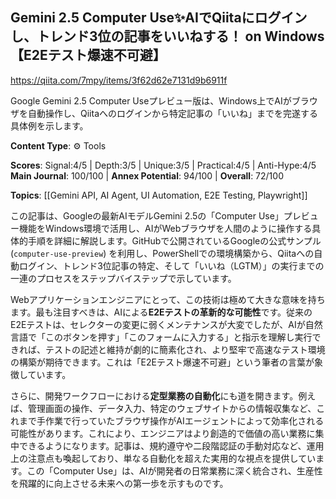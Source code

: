 ## Gemini 2.5 Computer Use✨AIでQiitaにログインし、トレンド3位の記事をいいねする！ on Windows【E2Eテスト爆速不可避】

https://qiita.com/7mpy/items/3f62d62e7131d9b6911f

Google Gemini 2.5 Computer Useプレビュー版は、Windows上でAIがブラウザを自動操作し、Qiitaへのログインから特定記事の「いいね」までを完遂する具体例を示します。

**Content Type**: ⚙️ Tools

**Scores**: Signal:4/5 | Depth:3/5 | Unique:3/5 | Practical:4/5 | Anti-Hype:4/5
**Main Journal**: 100/100 | **Annex Potential**: 94/100 | **Overall**: 72/100

**Topics**: [[Gemini API, AI Agent, UI Automation, E2E Testing, Playwright]]

この記事は、Googleの最新AIモデルGemini 2.5の「Computer Use」プレビュー機能をWindows環境で活用し、AIがWebブラウザを人間のように操作する具体的手順を詳細に解説します。GitHubで公開されているGoogleの公式サンプル (`computer-use-preview`) を利用し、PowerShellでの環境構築から、Qiitaへの自動ログイン、トレンド3位記事の特定、そして「いいね（LGTM）」の実行までの一連のプロセスをステップバイステップで示しています。

Webアプリケーションエンジニアにとって、この技術は極めて大きな意味を持ちます。最も注目すべきは、AIによる**E2Eテストの革新的な可能性**です。従来のE2Eテストは、セレクターの変更に弱くメンテナンスが大変でしたが、AIが自然言語で「このボタンを押す」「このフォームに入力する」と指示を理解し実行できれば、テストの記述と維持が劇的に簡素化され、より堅牢で高速なテスト環境の構築が期待できます。これは「E2Eテスト爆速不可避」という筆者の言葉が象徴しています。

さらに、開発ワークフローにおける**定型業務の自動化**にも道を開きます。例えば、管理画面の操作、データ入力、特定のウェブサイトからの情報収集など、これまで手作業で行っていたブラウザ操作がAIエージェントによって効率化される可能性があります。これにより、エンジニアはより創造的で価値の高い業務に集中できるようになります。記事は、規約遵守や二段階認証の手動対応など、運用上の注意点も喚起しており、単なる自動化を超えた実用的な視点を提供しています。この「Computer Use」は、AIが開発者の日常業務に深く統合され、生産性を飛躍的に向上させる未来への第一歩を示すものです。